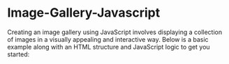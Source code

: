 # Image-Gallery-Javascript
 Creating an image gallery using JavaScript involves displaying a collection of images in a visually appealing and interactive way. Below is a basic example along with an HTML structure and JavaScript logic to get you started:
